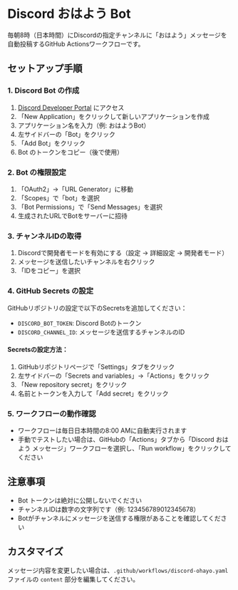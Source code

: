 # Discord おはよう Bot

毎朝8時（日本時間）にDiscordの指定チャンネルに「おはよう」メッセージを自動投稿するGitHub Actionsワークフローです。

## セットアップ手順

### 1. Discord Bot の作成

1. [Discord Developer Portal](https://discord.com/developers/applications) にアクセス
2. 「New Application」をクリックして新しいアプリケーションを作成
3. アプリケーション名を入力（例: おはようBot）
4. 左サイドバーの「Bot」をクリック
5. 「Add Bot」をクリック
6. Bot のトークンをコピー（後で使用）

### 2. Bot の権限設定

1. 「OAuth2」→「URL Generator」に移動
2. 「Scopes」で「bot」を選択
3. 「Bot Permissions」で「Send Messages」を選択
4. 生成されたURLでBotをサーバーに招待

### 3. チャンネルIDの取得

1. Discordで開発者モードを有効にする（設定 → 詳細設定 → 開発者モード）
2. メッセージを送信したいチャンネルを右クリック
3. 「IDをコピー」を選択

### 4. GitHub Secrets の設定

GitHubリポジトリの設定で以下のSecretsを追加してください：

- `DISCORD_BOT_TOKEN`: Discord Botのトークン
- `DISCORD_CHANNEL_ID`: メッセージを送信するチャンネルのID

#### Secretsの設定方法：
1. GitHubリポジトリページで「Settings」タブをクリック
2. 左サイドバーの「Secrets and variables」→「Actions」をクリック
3. 「New repository secret」をクリック
4. 名前とトークンを入力して「Add secret」をクリック

### 5. ワークフローの動作確認

- ワークフローは毎日日本時間の8:00 AMに自動実行されます
- 手動でテストしたい場合は、GitHubの「Actions」タブから「Discord おはよう メッセージ」ワークフローを選択し、「Run workflow」をクリックしてください

## 注意事項

- Bot トークンは絶対に公開しないでください
- チャンネルIDは数字の文字列です（例: 123456789012345678）
- Botがチャンネルにメッセージを送信する権限があることを確認してください

## カスタマイズ

メッセージ内容を変更したい場合は、`.github/workflows/discord-ohayo.yaml` ファイルの `content` 部分を編集してください。
